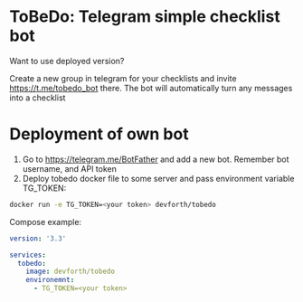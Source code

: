 # ToBeDo: Telegram simple checklist bot

Want to use deployed version?

Create a new group in telegram for your checklists and invite https://t.me/tobedo_bot there.
The bot will automatically turn any messages into a checklist

# Deployment of own bot

1) Go to https://telegram.me/BotFather and add a new bot. Remember bot username, and API token
2) Deploy tobedo docker file to some server and pass environment variable TG_TOKEN:

```sh
docker run -e TG_TOKEN=<your token> devforth/tobedo
```

Compose example:

```yaml
version: '3.3'

services:
  tobedo:
    image: devforth/tobedo
    environemnt:
      - TG_TOKEN=<your token>
```
